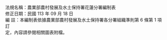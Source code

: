 法規名稱：農業部農村發展及水土保持署花蓮分署編制表  
修正日期：民國 113 年 09 月 18 日  
編 註：本編制表依據農業部農村發展及水土保持署各分署組織準則第 6 條第 1 項訂  
定，內容請參閱相關圖表附檔。  


